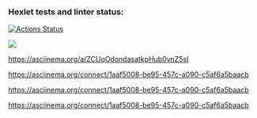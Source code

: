 ### Hexlet tests and linter status:
[![Actions Status](https://github.com/Sboris12/php-project-lvl1/workflows/hexlet-check/badge.svg)](https://github.com/Sboris12/php-project-lvl1/actions)

<a href="https://codeclimate.com/github/codeclimate/codeclimate/maintainability"><img src="https://api.codeclimate.com/v1/badges/a99a88d28ad37a79dbf6/maintainability" /></a>

https://asciinema.org/a/ZCUqOdondasatkpHub0vnZ5sI

https://asciinema.org/connect/1aaf5008-be95-457c-a090-c5af6a5baacb

https://asciinema.org/connect/1aaf5008-be95-457c-a090-c5af6a5baacb

https://asciinema.org/connect/1aaf5008-be95-457c-a090-c5af6a5baacb